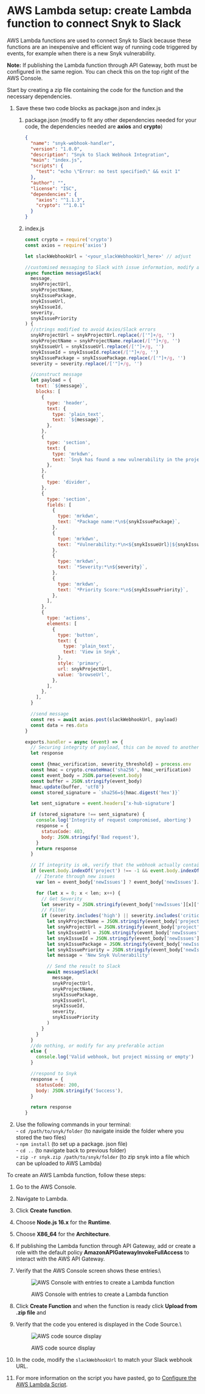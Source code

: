 # AWS Lambda setup: create Lambda function to connect Snyk to Slack

AWS Lambda functions are used to connect Snyk to Slack because these functions are an inexpensive and efficient way of running code triggered by events, for example when there is a new Snyk vulnerability.

**Note:** If publishing the Lambda function through API Gateway, both must be configured in the same region. You can check this on the top right of the AWS Console.

Start by creating a zip file containing the code for the function and the necessary dependencies.

1. Save these two code blocks as package.json and index.js
   1.  package.json (modify to fit any other dependencies needed for your code, the dependencies needed are **axios** and **crypto**)

       ```json
       {
         "name": "snyk-webhook-handler",
         "version": "1.0.0",
         "description": "Snyk to Slack Webhook Integration",
         "main": "index.js",
         "scripts": {
           "test": "echo \"Error: no test specified\" && exit 1"
         },
         "author": "",
         "license": "ISC",
         "dependencies": {
           "axios": "^1.1.3",
           "crypto": "^1.0.1"
         }
       }
       ```
   2.  index.js

       ```javascript
       const crypto = require('crypto')
       const axios = require('axios')

       let slackWebhookUrl = '<your_slackWebhookUrl_here>' // adjust

       //customised messaging to Slack with issue information, modify as needed
       async function messageSlack(
         message,
         snykProjectUrl,
         snykProjectName,
         snykIssuePackage,
         snykIssueUrl,
         snykIssueId,
         severity,
         snykIssuePriority
       ) {
         //strings modified to avoid Axios/Slack errors
         snykProjectUrl = snykProjectUrl.replace(/['"]+/g, '')
         snykProjectName = snykProjectName.replace(/['"]+/g, '')
         snykIssueUrl = snykIssueUrl.replace(/['"]+/g, '')
         snykIssueId = snykIssueId.replace(/['"]+/g, '')
         snykIssuePackage = snykIssuePackage.replace(/['"]+/g, '')
         severity = severity.replace(/['"]+/g, '')

         //construct message
         let payload = {
           text: `${message}`,
           blocks: [
             {
               type: 'header',
               text: {
                 type: 'plain_text',
                 text: `${message}`,
               },
             },
             {
               type: 'section',
               text: {
                 type: 'mrkdwn',
                 text: `Snyk has found a new vulnerability in the project:\n*<${snykProjectUrl}|${snykProjectName}>*`,
               },
             },
             {
               type: 'divider',
             },
             {
               type: 'section',
               fields: [
                 {
                   type: 'mrkdwn',
                   text: `*Package name:*\n${snykIssuePackage}`,
                 },
                 {
                   type: 'mrkdwn',
                   text: `*Vulnerability:*\n<${snykIssueUrl}|${snykIssueId}>`,
                 },
                 {
                   type: 'mrkdwn',
                   text: `*Severity:*\n${severity}`,
                 },
                 {
                   type: 'mrkdwn',
                   text: `*Priority Score:*\n${snykIssuePriority}`,
                 },
               ],
             },
             {
               type: 'actions',
               elements: [
                 {
                   type: 'button',
                   text: {
                     type: 'plain_text',
                     text: 'View in Snyk',
                   },
                   style: 'primary',
                   url: snykProjectUrl,
                   value: 'browseUrl',
                 },
               ],
             },
           ],
         }

         //send message
         const res = await axios.post(slackWebhookUrl, payload)
         const data = res.data
       }

       exports.handler = async (event) => {
         // Securing integrity of payload, this can be moved to another Lambda function and called seperately for authentication
         let response

         const {hmac_verification, severity_threshold} = process.env
         const hmac = crypto.createHmac('sha256', hmac_verification)
         const event_body = JSON.parse(event.body)
         const buffer = JSON.stringify(event_body)
         hmac.update(buffer, 'utf8')
         const stored_signature = `sha256=${hmac.digest('hex')}`

         let sent_signature = event.headers['x-hub-signature']

         if (stored_signature !== sent_signature) {
           console.log('Integrity of request compromised, aborting')
           response = {
             statusCode: 403,
             body: JSON.stringify('Bad request'),
           }
           return response
         }

         // If integrity is ok, verify that the webhook actually contains the project object, iterate and filter
         if (event.body.indexOf('project') !== -1 && event.body.indexOf('newIssues') !== -1) {
           // Iterate through new issues
           var len = event_body['newIssues'] ? event_body['newIssues'].length : 0

           for (let x = 0; x < len; x++) {
             // Get Severity
             let severity = JSON.stringify(event_body['newIssues'][x]['issueData']['severity'])
             // Filter
             if (severity.includes('high') || severity.includes('critical')) {
               let snykProjectName = JSON.stringify(event_body['project'].name)
               let snykProjectUrl = JSON.stringify(event_body['project'].browseUrl)
               let snykIssueUrl = JSON.stringify(event_body['newIssues'][x]['issueData'].url)
               let snykIssueId = JSON.stringify(event_body['newIssues'][x].id)
               let snykIssuePackage = JSON.stringify(event_body['newIssues'][x].pkgName)
               let snykIssuePriority = JSON.stringify(event_body['newIssues'][x]['priority'].score)
               let message = 'New Snyk Vulnerability'

               // Send the result to Slack
               await messageSlack(
                 message,
                 snykProjectUrl,
                 snykProjectName,
                 snykIssuePackage,
                 snykIssueUrl,
                 snykIssueId,
                 severity,
                 snykIssuePriority
               )
             }
           }
         }
         //do nothing, or modify for any preferable action
         else {
           console.log('Valid webhook, but project missing or empty')
         }

         //respond to Snyk
         response = {
           statusCode: 200,
           body: JSON.stringify('Success'),
         }

         return response
       }
       ```
2. Use the following commands in your terminal:\
   \- `cd /path/to/snyk/folder` (to navigate inside the folder where you stored the two files)\
   \- `npm install` (to set up a package. json file)\
   \- `cd ..` (to navigate back to previous folder)\
   \- `zip -r snyk.zip /path/to/snyk/folder` (to zip snyk into a file which can be uploaded to AWS Lambda)

To create an AWS Lambda function, follow these steps:

1. Go to the AWS Console.
2. Navigate to Lambda.
3. Click **Create function**.
4. Choose **Node.js 16.x** for the **Runtime**.
5. Choose **X86\_64** for the **Architecture**.
6. If publishing the Lambda function through API Gateway, add or create a role with the default policy **AmazonAPIGatewayInvokeFullAccess** to interact with the AWS API Gateway.
7.  Verify that the AWS Console screen shows these entries:\\

    <figure><img src="https://lh6.googleusercontent.com/xzJzGjfuzj0U27-pxcaIcrU-wBj8DTuEiQpivJZAnqRAO3rEPccx48l8KSZ5AE01BYJDwjJwkiFMR-Oj3ozWyG-CI20bwFtK_yjY9HKEoY0-4V4pa8l351JqrYdkK29va1x7BdlPoQ7N12SROjDQy3CmUQsDTtQ5lYOw3QvwoG1c1nDms-EFiQSElA" alt="AWS Console with entries to create a Lambda function"><figcaption><p>AWS Console with entries to create a Lambda function</p></figcaption></figure>
8. Click **Create Function** and when the function is ready click **Upload from .zip file** and
9.  Verify that the code you entered is displayed in the Code Source.\\

    <figure><img src="https://lh3.googleusercontent.com/97qnO6V9xBXaf6dyO0hg41Y2vmeB1-0aPK-qskqTI-L2WII3d75zb4XsK6Mg5ljJUEdS7AGYJ5sQ5IoDHvzofkfK_gPId9e-XuBqEGkuWNxlIyL4IHu7-S8hrbGKnuyOehU2fjScDi0jazvuhWkADyFDGkkdAdzQGSEfWO30YGPJ9x4ocfwFXS5LfQ" alt="AWS code source display"><figcaption><p>AWS code source display</p></figcaption></figure>
10. In the code, modify the `slackWebhookUrl` to match your Slack webhook URL.
11. For more information on the script you have pasted, go to [Configure the AWS Lambda Script](configure-the-aws-lambda-script.md).
